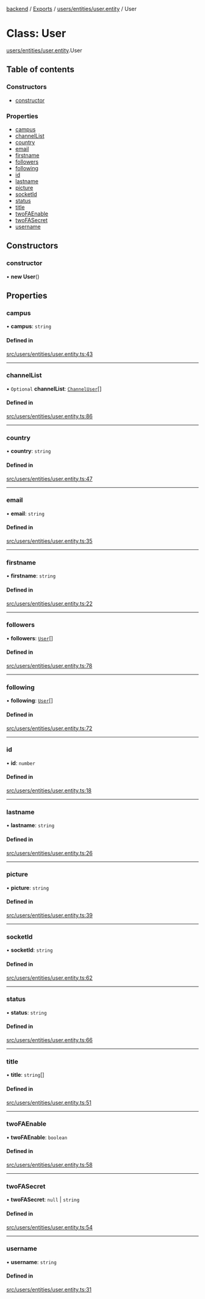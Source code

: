 [backend](../README.md) / [Exports](../modules.md) / [users/entities/user.entity](../modules/users_entities_user_entity.md) / User

# Class: User

[users/entities/user.entity](../modules/users_entities_user_entity.md).User

## Table of contents

### Constructors

- [constructor](users_entities_user_entity.User.md#constructor)

### Properties

- [campus](users_entities_user_entity.User.md#campus)
- [channelList](users_entities_user_entity.User.md#channellist)
- [country](users_entities_user_entity.User.md#country)
- [email](users_entities_user_entity.User.md#email)
- [firstname](users_entities_user_entity.User.md#firstname)
- [followers](users_entities_user_entity.User.md#followers)
- [following](users_entities_user_entity.User.md#following)
- [id](users_entities_user_entity.User.md#id)
- [lastname](users_entities_user_entity.User.md#lastname)
- [picture](users_entities_user_entity.User.md#picture)
- [socketId](users_entities_user_entity.User.md#socketid)
- [status](users_entities_user_entity.User.md#status)
- [title](users_entities_user_entity.User.md#title)
- [twoFAEnable](users_entities_user_entity.User.md#twofaenable)
- [twoFASecret](users_entities_user_entity.User.md#twofasecret)
- [username](users_entities_user_entity.User.md#username)

## Constructors

### constructor

• **new User**()

## Properties

### campus

• **campus**: `string`

#### Defined in

[src/users/entities/user.entity.ts:43](https://github.com/GQDeltex/ft_transcendence/blob/main/backend/src/users/entities/user.entity.ts#L43)

___

### channelList

• `Optional` **channelList**: [`ChannelUser`](prc_channel_channel_user_entities_channeluser_entity.ChannelUser.md)[]

#### Defined in

[src/users/entities/user.entity.ts:86](https://github.com/GQDeltex/ft_transcendence/blob/main/backend/src/users/entities/user.entity.ts#L86)

___

### country

• **country**: `string`

#### Defined in

[src/users/entities/user.entity.ts:47](https://github.com/GQDeltex/ft_transcendence/blob/main/backend/src/users/entities/user.entity.ts#L47)

___

### email

• **email**: `string`

#### Defined in

[src/users/entities/user.entity.ts:35](https://github.com/GQDeltex/ft_transcendence/blob/main/backend/src/users/entities/user.entity.ts#L35)

___

### firstname

• **firstname**: `string`

#### Defined in

[src/users/entities/user.entity.ts:22](https://github.com/GQDeltex/ft_transcendence/blob/main/backend/src/users/entities/user.entity.ts#L22)

___

### followers

• **followers**: [`User`](users_entities_user_entity.User.md)[]

#### Defined in

[src/users/entities/user.entity.ts:78](https://github.com/GQDeltex/ft_transcendence/blob/main/backend/src/users/entities/user.entity.ts#L78)

___

### following

• **following**: [`User`](users_entities_user_entity.User.md)[]

#### Defined in

[src/users/entities/user.entity.ts:72](https://github.com/GQDeltex/ft_transcendence/blob/main/backend/src/users/entities/user.entity.ts#L72)

___

### id

• **id**: `number`

#### Defined in

[src/users/entities/user.entity.ts:18](https://github.com/GQDeltex/ft_transcendence/blob/main/backend/src/users/entities/user.entity.ts#L18)

___

### lastname

• **lastname**: `string`

#### Defined in

[src/users/entities/user.entity.ts:26](https://github.com/GQDeltex/ft_transcendence/blob/main/backend/src/users/entities/user.entity.ts#L26)

___

### picture

• **picture**: `string`

#### Defined in

[src/users/entities/user.entity.ts:39](https://github.com/GQDeltex/ft_transcendence/blob/main/backend/src/users/entities/user.entity.ts#L39)

___

### socketId

• **socketId**: `string`

#### Defined in

[src/users/entities/user.entity.ts:62](https://github.com/GQDeltex/ft_transcendence/blob/main/backend/src/users/entities/user.entity.ts#L62)

___

### status

• **status**: `string`

#### Defined in

[src/users/entities/user.entity.ts:66](https://github.com/GQDeltex/ft_transcendence/blob/main/backend/src/users/entities/user.entity.ts#L66)

___

### title

• **title**: `string`[]

#### Defined in

[src/users/entities/user.entity.ts:51](https://github.com/GQDeltex/ft_transcendence/blob/main/backend/src/users/entities/user.entity.ts#L51)

___

### twoFAEnable

• **twoFAEnable**: `boolean`

#### Defined in

[src/users/entities/user.entity.ts:58](https://github.com/GQDeltex/ft_transcendence/blob/main/backend/src/users/entities/user.entity.ts#L58)

___

### twoFASecret

• **twoFASecret**: ``null`` \| `string`

#### Defined in

[src/users/entities/user.entity.ts:54](https://github.com/GQDeltex/ft_transcendence/blob/main/backend/src/users/entities/user.entity.ts#L54)

___

### username

• **username**: `string`

#### Defined in

[src/users/entities/user.entity.ts:31](https://github.com/GQDeltex/ft_transcendence/blob/main/backend/src/users/entities/user.entity.ts#L31)
